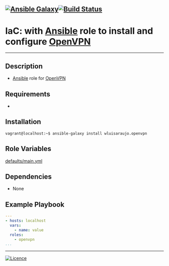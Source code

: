 [![Ansible Galaxy](https://img.shields.io/badge/Ansible%20Galaxy-NGINX-blue.svg)](https://galaxy.ansible.com/wluisaraujo/openvpn)[![Build Status](https://travis-ci.org/wluisaraujo/ansible-role-openvpn.svg?branch=master)](https://travis-ci.org/wluisaraujo/ansible-role-openvpn)
---
# IaC: with [Ansible](https://www.ansible.com) role to install and configure [OpenVPN](https://openvpn.net/)
------------

Description
------------

 * [Ansible](https://www.ansible.com) role for [OpenVPN](https://openvpn.net/)
 
Requirements
------------

 *

Installation
------------

```console
vagrant@localhost:~$ ansible-galaxy install wluisaraujo.openvpn
```

Role Variables
--------------

[defaults/main.yml](defaults/main.yml)

Dependencies
------------

* None

Example Playbook
----------------
```yaml
---
- hosts: localhost
  vars:
    - name: value
  roles:
    - openvpn
...
```

----------------
[![Licence](https://img.shields.io/badge/License-GPL%20v3-red.svg)](https://www.gnu.org/licenses/gpl-3.0.pt-br.html)
